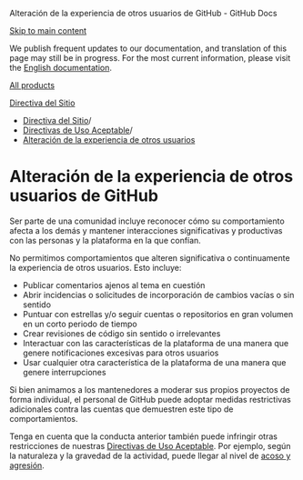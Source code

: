 Alteración de la experiencia de otros usuarios de GitHub - GitHub Docs

[Skip to main content](#main-content)

We publish frequent updates to our documentation, and translation of this page may still be in progress. For the most current information, please visit the [English documentation](/en).

[All products](/es)

[Directiva del Sitio](/es/site-policy)

* [Directiva del Sitio](/es/site-policy)/
* [Directivas de Uso Aceptable](/es/site-policy/acceptable-use-policies)/
* [Alteración de la experiencia de otros usuarios](/es/site-policy/acceptable-use-policies/github-disrupting-the-experience-of-other-users)

Alteración de la experiencia de otros usuarios de GitHub
==========

Ser parte de una comunidad incluye reconocer cómo su comportamiento afecta a los demás y mantener interacciones significativas y productivas con las personas y la plataforma en la que confían.

No permitimos comportamientos que alteren significativa o continuamente la experiencia de otros usuarios. Esto incluye:

* Publicar comentarios ajenos al tema en cuestión
* Abrir incidencias o solicitudes de incorporación de cambios vacías o sin sentido
* Puntuar con estrellas y/o seguir cuentas o repositorios en gran volumen en un corto periodo de tiempo
* Crear revisiones de código sin sentido o irrelevantes
* Interactuar con las características de la plataforma de una manera que genere notificaciones excesivas para otros usuarios
* Usar cualquier otra característica de la plataforma de una manera que genere interrupciones

Si bien animamos a los mantenedores a moderar sus propios proyectos de forma individual, el personal de GitHub puede adoptar medidas restrictivas adicionales contra las cuentas que demuestren este tipo de comportamientos.

Tenga en cuenta que la conducta anterior también puede infringir otras restricciones de nuestras [Directivas de Uso Aceptable](/es/site-policy/acceptable-use-policies/github-acceptable-use-policies). Por ejemplo, según la naturaleza y la gravedad de la actividad, puede llegar al nivel de [acoso y agresión](/es/site-policy/acceptable-use-policies/github-bullying-and-harassment).
